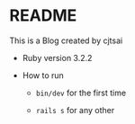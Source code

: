 # README

This is a Blog created by cjtsai

* Ruby version
3.2.2

-  How to run

   - `bin/dev` for the first time

   - `rails s` for any other
